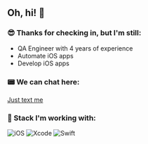 ## Oh, hi! 👋
### 😎 Thanks for checking in, but I'm still:

* QA Engineer with 4 years of experience
* Automate iOS apps
* Develop iOS apps
  
### 📟 We can chat here:

[Just text me](https://t.me/ssaashaa)

### 🤖 Stack I'm working with:
![iOS](https://img.shields.io/badge/IOS-%2320232a.svg?style=for-the-badge&logo=apple&logoColor=white) ![Xcode](https://img.shields.io/badge/Xcode-007ACC?style=for-the-badge&logo=Xcode&logoColor=white) ![Swift](https://img.shields.io/badge/swift-F54A2A?style=for-the-badge&logo=swift&logoColor=white) 
